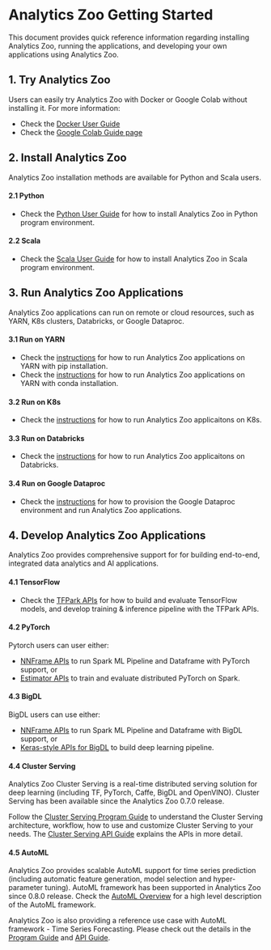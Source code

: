 # Analytics Zoo Getting Started

This document provides quick reference information regarding installing Analytics Zoo, running the applications, and developing your own applications using Analytics Zoo. 

## 1. Try Analytics Zoo
Users can easily try Analytics Zoo with Docker or Google Colab without installing it. For more information: 

- Check the [Docker User Guide](DockerUserGuide/index.md)
- Check the [Google Colab Guide page](ProgrammingGuide/run-notebook-colab.md)

## 2. Install Analytics Zoo
Analytics Zoo installation methods are available for Python and Scala users. 

#### 2.1 Python
- Check the [Python User Guide](PythonUserGuide/install.md) for how to install Analytics Zoo in Python program environment.

#### 2.2 Scala
- Check the [Scala User Guide](ScalaUserGuide/install.md) for how to install Analytics Zoo in Scala program environment.

## 3. Run Analytics Zoo Applications
Analytics Zoo applications can run on remote or cloud resources, such as YARN, K8s clusters, Databricks, or Google Dataproc. 

#### 3.1 Run on YARN

- Check the [instructions](PythonUserGuide/run.md/#run-on-yarn-after-pip-install) for how to run Analytics Zoo applications on YARN with pip installation. 
- Check the [instructions](PythonUserGuide/run.md/#run-with-conda-environment-on-yarn) for how to run Analytics Zoo applications on YARN with conda installation.
 
#### 3.2 Run on K8s

- Check the [instructions](https://analytics-zoo.github.io) for how to run Analytics Zoo applicaitons on K8s.

#### 3.3 Run on Databricks

- Check the [instructions](PlatformGuide/AnalyticsZoo-on-Databricks.md) for how to run Analytics Zoo applicaitons on Databricks.

#### 3.4 Run on Google Dataproc

- Check the [instructions](ProgrammingGuide/run-on-dataproc.md) for how to provision the Google Dataproc environment and run Analytics Zoo applications. 

## 4. Develop Analytics Zoo Applications
Analytics Zoo provides comprehensive support for for building end-to-end, integrated data analytics and AI applications. 

#### 4.1 TensorFlow

- Check the [TFPark APIs](https://analytics-zoo.github.io/master/#ProgrammingGuide/TFPark/tensorflow/) for how to build and evaluate TensorFlow models, and develop training & inference pipeline with the TFPark APIs. 

#### 4.2 PyTorch

Pytorch users can user either: 

- [NNFrame APIs](APIGuide/PipelineAPI/nnframes.md) to run Spark ML Pipeline and Dataframe with PyTorch support, or 
- [Estimator APIs](APIGuide/PipelineAPI/estimator.md/#estimator) to train and evaluate distributed PyTorch on Spark.

#### 4.3 BigDL

BigDL users can use either: 

- [NNFrame APIs](APIGuide/PipelineAPI/nnframes.md) to run Spark ML Pipeline and Dataframe with BigDL support, or 
- [Keras-style APIs for BigDL](KerasStyleAPIGuide/Optimization/training.md/) to build deep learning pipeline.

#### 4.4 Cluster Serving

Analytics Zoo Cluster Serving is a real-time distributed serving solution for deep learning (including TF, PyTorch, Caffe, BigDL and OpenVINO). Cluster Serving has been available since the Analytics Zoo 0.7.0 release. 

Follow the [Cluster Serving Program Guide](ClusterServingGuide/ProgrammingGuide.md) to understand the Cluster Serving architecture, workflow, how to use and customize Cluster Serving to your needs.  The [Cluster Serving API Guide](ClusterServingGuide/APIGuide.md) explains the APIs in more detail. 

#### 4.5 AutoML
Analytics Zoo provides scalable AutoML support for time series prediction (including automatic feature generation, model selection and hyper-parameter tuning). AutoML framework has been supported in Analytics Zoo since 0.8.0 release. Check the [AutoML Overview](ProgrammingGuide/AutoML/overview.md) for a high level description of the AutoML framework.

Analytics Zoo is also providing a reference use case with AutoML framework - Time Series Forecasting. Please check out the details in the [Program Guide](ProgrammingGuide/AutoML/forecasting.md) and [API Guide](APIGuide/AutoML/time-sequence-predictor.md). 
